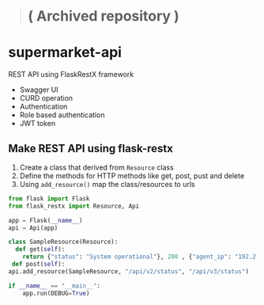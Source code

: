 
> # ( Archived repository )

# supermarket-api
REST API using FlaskRestX framework 
- Swagger UI
- CURD operation
- Authentication
- Role based authentication
- JWT token
 
## Make REST API using flask-restx
1. Create a class that derived from `Resource` class
2. Define the methods for HTTP methods like get, post, pust and delete
3. Using `add_resource()` map the class/resources to urls

```python
from flask import Flask
from flask_restx import Resource, Api

app = Flask(__name__)
api = Api(app)

class SampleResource(Resource):
  def get(self):
    return {"status": "System operational"}, 200 , {"agent_ip": "192.2.0.13"}
 def post(self):
api.add_resource(SampleResource, "/api/v2/status", "/api/v3/status")

if __name__ == "__main__":
    app.run(DEBUG=True)
```
  
